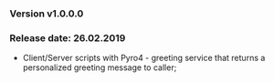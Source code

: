 ### Version v1.0.0.0

### Release date: 26.02.2019

* Client/Server scripts with Pyro4 - greeting service that returns a personalized greeting message to caller;